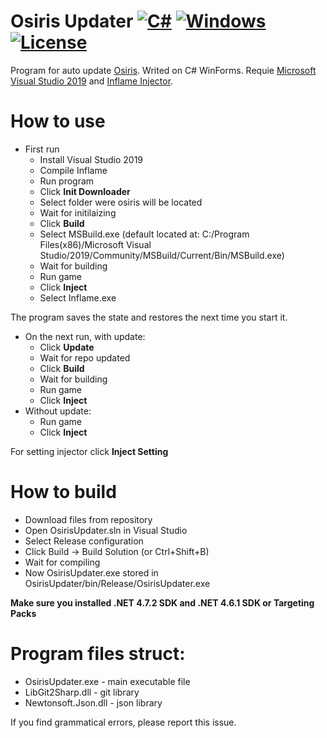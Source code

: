 # Osiris Updater [![C#](https://img.shields.io/badge/language-C%23-brightgreen.svg)](https://en.wikipedia.org/wiki/C_Sharp_(programming_language)) [![Windows](https://img.shields.io/badge/platform-Windows-0078d7.svg)](https://en.wikipedia.org/wiki/Microsoft_Windows) [![License](https://img.shields.io/github/license/NexSqaud/OsirisUpdate.svg)](LICENSE)

Program for auto update [Osiris](https://github.com/danielkrupinski/Osiris). Writed on C# WinForms.
Requie [Microsoft Visual Studio 2019](https://visualstudio.microsoft.com/) and [Inflame Injector](https://github.com/danielkrupinski/Inflame).

# How to use
* First run
    * Install Visual Studio 2019
    * Compile Inflame
    * Run program
    * Click **Init Downloader**
    * Select folder were osiris will be located
    * Wait for initilaizing
    * Click **Build**
    * Select MSBuild.exe (default located at: C:/Program Files(x86)/Microsoft Visual Studio/2019/Community/MSBuild/Current/Bin/MSBuild.exe)
    * Wait for building
    * Run game
    * Click **Inject**
    * Select Inflame.exe

The program saves the state and restores the next time you start it.

* On the next run, with update:
    * Click **Update**
    * Wait for repo updated
    * Click **Build**
    * Wait for building
    * Run game
    * Click **Inject**
* Without update:
    * Run game
    * Click **Inject**

For setting injector click **Inject Setting**

# How to build

* Download files from repository
* Open OsirisUpdater.sln in Visual Studio
* Select Release configuration
* Click Build -> Build Solution (or Ctrl+Shift+B)
* Wait for compiling
* Now OsirisUpdater.exe stored in OsirisUpdater/bin/Release/OsirisUpdater.exe 

**Make sure you installed .NET 4.7.2 SDK and .NET 4.6.1 SDK or Targeting Packs** 

# Program files struct:
* OsirisUpdater.exe - main executable file
* LibGit2Sharp.dll - git library
* Newtonsoft.Json.dll - json library

If you find grammatical errors, please report this issue.
